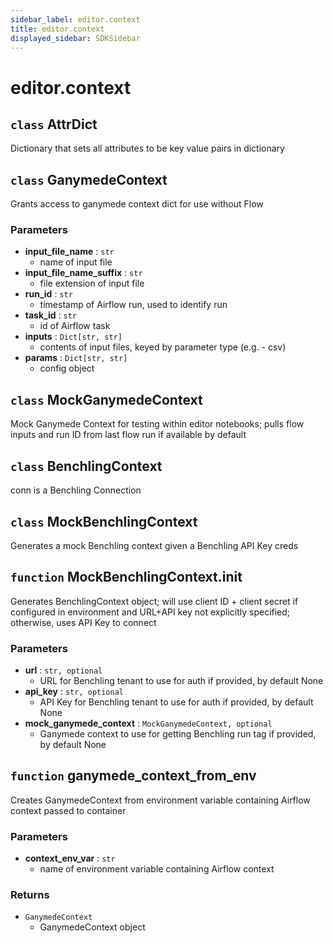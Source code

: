 ```yaml
---
sidebar_label: editor.context
title: editor.context
displayed_sidebar: SDKSidebar
--- 
```



# editor.context



##  `class` AttrDict
Dictionary that sets all attributes to be key value pairs in dictionary


##  `class` GanymedeContext
Grants access to ganymede context dict for use without Flow

###  Parameters
- **input_file_name** : `str`
    - name of input file
- **input_file_name_suffix** : `str`
    - file extension of input file
- **run_id** : `str`
    - timestamp of Airflow run, used to identify run
- **task_id** : `str`
    - id of Airflow task
- **inputs** : `Dict[str, str]`
    - contents of input files, keyed by parameter type (e.g. - csv)
- **params** : `Dict[str, str]`
    - config object


##  `class` MockGanymedeContext
Mock Ganymede Context for testing within editor notebooks;
pulls flow inputs and run ID from last flow run if available by default


##  `class` BenchlingContext
conn is a Benchling Connection


##  `class` MockBenchlingContext
Generates a mock Benchling context given a Benchling API Key creds


##  `function` MockBenchlingContext.__init__
Generates BenchlingContext object; will use client ID + client secret if configured in
environment and URL+API key not explicitly specified; otherwise, uses API Key to connect

###  Parameters
- **url** : `str, optional`
    - URL for Benchling tenant to use for auth if provided, by default None
- **api_key** : `str, optional`
    - API Key for Benchling tenant to use for auth if provided, by default None
- **mock_ganymede_context** : `MockGanymedeContext, optional`
    - Ganymede context to use for getting Benchling run tag if provided, by default None


##  `function` ganymede_context_from_env
Creates GanymedeContext from environment variable containing Airflow context passed to container

###  Parameters
- **context_env_var** : `str`
    - name of environment variable containing Airflow context

###  Returns
- `GanymedeContext`
    - GanymedeContext object